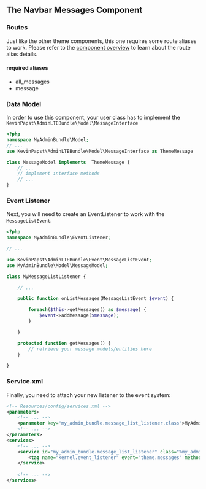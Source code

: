 ## The Navbar Messages Component

### Routes
Just like the other theme components, this one requires some route aliases to work. Please refer to the [component overview][1] to learn about the route alias details. 

#### required aliases
* all_messages
* message

### Data Model

In order to use this component, your user class has to implement the `KevinPapst\AdminLTEBundle\Model\MessageInterface`
```php
<?php
namespace MyAdminBundle\Model;
// ...
use KevinPapst\AdminLTEBundle\Model\MessageInterface as ThemeMessage

class MessageModel implements  ThemeMessage {
	// ...
	// implement interface methods
	// ...
}
```

### Event Listener
Next, you will need to create an EventListener to work with the `MessageListEvent`.
```php
<?php
namespace MyAdminBundle\EventListener;

// ...

use KevinPapst\AdminLTEBundle\Event\MessageListEvent;
use MyAdminBundle\Model\MessageModel;

class MyMessageListListener {

	// ...

	public function onListMessages(MessageListEvent $event) {

		foreach($this->getMessages() as $message) {
			$event->addMessage($message);
		}

	}

	protected function getMessages() {
		// retrieve your message models/entities here
	}

}
```
### Service.xml

Finally, you need to attach your new listener to the event system:
```xml
<!-- Resources/config/services.xml -->
<parameters>
	<!-- ... -->
	<parameter key="my_admin_bundle.message_list_listener.class">MyAdminBundle\EventListener\MyMessageListListener</parameter>
	<!-- ... -->
</parameters>
<services>
	<!-- ... -->
	<service id="my_admin_bundle.message_list_listener" class="%my_admin_bundle.message_list_listener.class%">
        <tag name="kernel.event_listener" event="theme.messages" method="onListMessages" />
    </service>
	
	<!-- ... -->
</services>
```
[1]: component_events.md